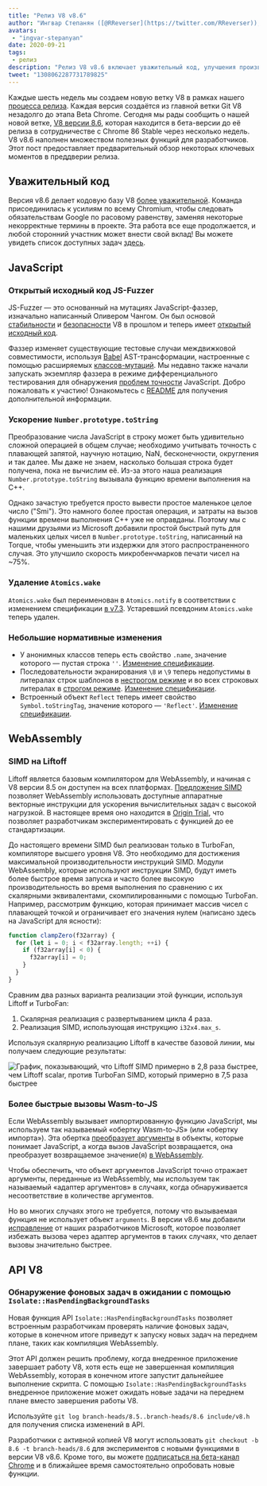 ```yaml
---
title: "Релиз V8 v8.6"
author: "Ингвар Степанян ([@RReverser](https://twitter.com/RReverser)), тестировщик клавиатуры"
avatars: 
 - "ingvar-stepanyan"
date: 2020-09-21
tags: 
 - релиз
description: "Релиз V8 v8.6 включает уважительный код, улучшения производительности и нормативные изменения."
tweet: "1308062287731789825"
---
```

Каждые шесть недель мы создаем новую ветку V8 в рамках нашего [процесса релиза](https://v8.dev/docs/release-process). Каждая версия создаётся из главной ветки Git V8 незадолго до этапа Beta Chrome. Сегодня мы рады сообщить о нашей новой ветке, [V8 версии 8.6](https://chromium.googlesource.com/v8/v8.git/+log/branch-heads/8.6), которая находится в бета-версии до её релиза в сотрудничестве с Chrome 86 Stable через несколько недель. V8 v8.6 наполнен множеством полезных функций для разработчиков. Этот пост предоставляет предварительный обзор некоторых ключевых моментов в преддверии релиза.

<!--truncate-->
## Уважительный код

Версия v8.6 делает кодовую базу V8 [более уважительной](https://v8.dev/docs/respectful-code). Команда присоединилась к усилиям по всему Chromium, чтобы следовать обязательствам Google по расовому равенству, заменяя некоторые некорректные термины в проекте. Эта работа все еще продолжается, и любой сторонний участник может внести свой вклад! Вы можете увидеть список доступных задач [здесь](https://docs.google.com/document/d/1rK7NQK64c53-qbEG-N5xz7uY_QUVI45sUxinbyikCYM/edit).

## JavaScript

### Открытый исходный код JS-Fuzzer

JS-Fuzzer — это основанный на мутациях JavaScript-фаззер, изначально написанный Оливером Чангом. Он был основой [стабильности](https://bugs.chromium.org/p/chromium/issues/list?q=ochang_js_fuzzer%20label%3AStability-Crash%20label%3AClusterfuzz%20-status%3AWontFix%20-status%3ADuplicate&can=1) и [безопасности](https://bugs.chromium.org/p/chromium/issues/list?q=ochang_js_fuzzer%20label%3ASecurity%20label%3AClusterfuzz%20-status%3AWontFix%20-status%3ADuplicate&can=1) V8 в прошлом и теперь имеет [открытый исходный код](https://chromium-review.googlesource.com/c/v8/v8/+/2320330).

Фаззер изменяет существующие тестовые случаи междвижковой совместимости, используя [Babel](https://babeljs.io/) AST-трансформации, настроенные с помощью расширяемых [классов-мутаций](https://chromium.googlesource.com/v8/v8/+/320d98709f/tools/clusterfuzz/js_fuzzer/mutators/). Мы недавно также начали запускать экземпляр фаззера в режиме дифференциального тестирования для обнаружения [проблем точности](https://bugs.chromium.org/p/chromium/issues/list?q=blocking%3A1050674%20-status%3ADuplicate&can=1) JavaScript. Добро пожаловать к участию! Ознакомьтесь с [README](https://chromium.googlesource.com/v8/v8/+/master/tools/clusterfuzz/js_fuzzer/README.md) для получения дополнительной информации.

### Ускорение `Number.prototype.toString`

Преобразование числа JavaScript в строку может быть удивительно сложной операцией в общем случае; необходимо учитывать точность с плавающей запятой, научную нотацию, NaN, бесконечности, округления и так далее. Мы даже не знаем, насколько большая строка будет получена, пока не вычислим её. Из-за этого наша реализация `Number.prototype.toString` вызывала функцию времени выполнения на C++.

Однако зачастую требуется просто вывести простое маленькое целое число ("Smi"). Это намного более простая операция, и затраты на вызов функции времени выполнения C++ уже не оправданы. Поэтому мы с нашими друзьями из Microsoft добавили простой быстрый путь для маленьких целых чисел в `Number.prototype.toString`, написанный на Torque, чтобы уменьшить эти издержки для этого распространенного случая. Это улучшило скорость микробенчмарков печати чисел на ~75%.

### Удаление `Atomics.wake`

`Atomics.wake` был переименован в `Atomics.notify` в соответствии с изменением спецификации [в v7.3](https://v8.dev/blog/v8-release-73#atomics.notify). Устаревший псевдоним `Atomics.wake` теперь удален.

### Небольшие нормативные изменения

- У анонимных классов теперь есть свойство `.name`, значение которого — пустая строка `''`. [Изменение спецификации](https://github.com/tc39/ecma262/pull/1490).
- Последовательности экранирования `\8` и `\9` теперь недопустимы в литералах строк шаблонов в [нестрогом режиме](https://developer.mozilla.org/en-US/docs/Glossary/Sloppy_mode) и во всех строковых литералах в [строгом режиме](https://developer.mozilla.org/en-US/docs/Web/JavaScript/Reference/Strict_mode). [Изменение спецификации](https://github.com/tc39/ecma262/pull/2054).
- Встроенный объект `Reflect` теперь имеет свойство `Symbol.toStringTag`, значение которого — `'Reflect'`. [Изменение спецификации](https://github.com/tc39/ecma262/pull/2057).

## WebAssembly

### SIMD на Liftoff

Liftoff является базовым компилятором для WebAssembly, и начиная с V8 версии 8.5 он доступен на всех платформах. [Предложение SIMD](https://v8.dev/features/simd) позволяет WebAssembly использовать доступные аппаратные векторные инструкции для ускорения вычислительных задач с высокой нагрузкой. В настоящее время оно находится в [Origin Trial](https://v8.dev/blog/v8-release-84#simd-origin-trial), что позволяет разработчикам экспериментировать с функцией до ее стандартизации.

До настоящего времени SIMD был реализован только в TurboFan, компиляторе высшего уровня V8. Это необходимо для достижения максимальной производительности инструкций SIMD. Модули WebAssembly, которые используют инструкции SIMD, будут иметь более быстрое время запуска и часто более высокую производительность во время выполнения по сравнению с их скалярными эквивалентами, скомпилированными с помощью TurboFan. Например, рассмотрим функцию, которая принимает массив чисел с плавающей точкой и ограничивает его значения нулем (написано здесь на JavaScript для ясности):

```js
function clampZero(f32array) {
  for (let i = 0; i < f32array.length; ++i) {
    if (f32array[i] < 0) {
      f32array[i] = 0;
    }
  }
}
```

Сравним два разных варианта реализации этой функции, используя Liftoff и TurboFan:

1. Скалярная реализация с развертыванием цикла 4 раза.
2. Реализация SIMD, использующая инструкцию `i32x4.max_s`.

Используя скалярную реализацию Liftoff в качестве базовой линии, мы получаем следующие результаты:

![График, показывающий, что Liftoff SIMD примерно в 2,8 раза быстрее, чем Liftoff scalar, против TurboFan SIMD, который примерно в 7,5 раза быстрее](/_img/v8-release-86/simd.svg)

### Более быстрые вызовы Wasm-to-JS

Если WebAssembly вызывает импортированную функцию JavaScript, мы используем так называемый «обертку Wasm-to-JS» (или «обертку импорта»). Эта обертка [преобразует аргументы](https://webassembly.github.io/spec/js-api/index.html#tojsvalue) в объекты, которые понимает JavaScript, а когда вызов JavaScript возвращается, она преобразует возвращаемое значение(я) [в WebAssembly](https://webassembly.github.io/spec/js-api/index.html#towebassemblyvalue).

Чтобы обеспечить, что объект аргументов JavaScript точно отражает аргументы, переданные из WebAssembly, мы используем так называемый «адаптер аргументов» в случаях, когда обнаруживается несоответствие в количестве аргументов.

Но во многих случаях этого не требуется, потому что вызываемая функция не использует объект `arguments`. В версии v8.6 мы добавили [исправление](https://crrev.com/c/2317061) от наших разработчиков Microsoft, которое позволяет избежать вызова через адаптер аргументов в таких случаях, что делает вызовы значительно быстрее.

## API V8

### Обнаружение фоновых задач в ожидании с помощью `Isolate::HasPendingBackgroundTasks`

Новая функция API `Isolate::HasPendingBackgroundTasks` позволяет встроенным разработчикам проверять наличие фоновых задач, которые в конечном итоге приведут к запуску новых задач на переднем плане, таких как компиляция WebAssembly.

Этот API должен решить проблему, когда внедренное приложение завершает работу V8, хотя есть еще не завершенная компиляция WebAssembly, которая в конечном итоге запустит дальнейшее выполнение скрипта. С помощью `Isolate::HasPendingBackgroundTasks` внедренное приложение может ожидать новые задачи на переднем плане вместо завершения работы V8.

Используйте `git log branch-heads/8.5..branch-heads/8.6 include/v8.h` для получения списка изменений в API.

Разработчики с активной копией V8 могут использовать `git checkout -b 8.6 -t branch-heads/8.6` для экспериментов с новыми функциями в версии V8 v8.6. Кроме того, вы можете [подписаться на бета-канал Chrome](https://www.google.com/chrome/browser/beta.html) и в ближайшее время самостоятельно опробовать новые функции.
